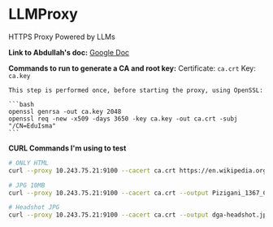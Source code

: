 # LLMProxy
HTTPS Proxy Powered by LLMs


**Link to Abdullah's doc:**
    [Google Doc](https://docs.google.com/document/d/1X1WJ0ltqt4fCOdqxOPRBeEen9a5kgZQxWjJVDu-qZHg/edit?pli=1&tab=t.0#heading=h.o6ugh4x3ywen)


**Commands to run to generate a CA and root key:**
    Certificate: `ca.crt`
    Key: `ca.key`

    This step is performed once, before starting the proxy, using OpenSSL:

    ```bash
    openssl genrsa -out ca.key 2048
    openssl req -new -x509 -days 3650 -key ca.key -out ca.crt -subj "/CN=EduIsma"
    ```


**CURL Commands I'm using to test**
```bash
# ONLY HTML
curl --proxy 10.243.75.21:9100 --cacert ca.crt https://en.wikipedia.org/wiki/Monty_Python%27s_The_Meaning_of_Life -v

# JPG 10MB
curl --proxy 10.243.75.21:9100 --cacert ca.crt --output Pizigani_1367_Chart_10MB.jpg --progress-bar https://upload.wikimedia.org/wikipedia/commons/f/ff/Pizigani_1367_Chart_10MB.jpg -v

# Headshot JPG
curl --proxy 10.243.75.21:9100 --cacert ca.crt --output dga-headshot.jpg --progress-bar https://www.cs.cmu.edu/\~dga/dga-headshot.jpg -v
```
